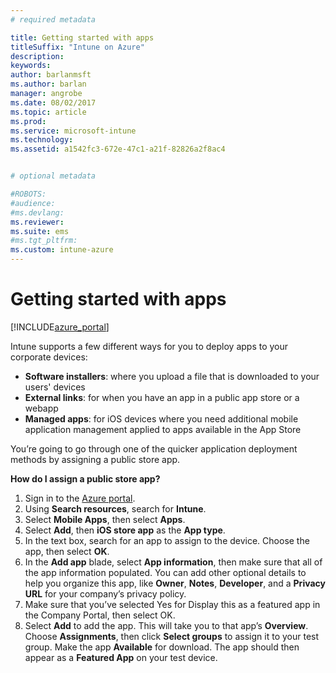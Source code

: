 ```yaml
---
# required metadata

title: Getting started with apps
titleSuffix: "Intune on Azure"
description:
keywords:
author: barlanmsft
ms.author: barlan
manager: angrobe
ms.date: 08/02/2017
ms.topic: article
ms.prod:
ms.service: microsoft-intune
ms.technology:
ms.assetid: a1542fc3-672e-47c1-a21f-82826a2f8ac4


# optional metadata

#ROBOTS:
#audience:
#ms.devlang:
ms.reviewer:
ms.suite: ems
#ms.tgt_pltfrm:
ms.custom: intune-azure
---
```


# Getting started with apps

[!INCLUDE[azure_portal](./includes/azure_portal.md)]

Intune supports a few different ways for you to deploy apps to your corporate devices:

* **Software installers**: where you upload a file that is downloaded to your users' devices
* __External links__: for when you have an app in a public app store or a webapp
* **Managed apps**: for iOS devices where you need additional mobile application management applied to apps available in the App Store

You’re going to go through one of the quicker application deployment methods by assigning a public store app.

__How do I assign a public store app?__

1. Sign in to the [Azure portal](https://portal.azure.com).
2. Using **Search resources**, search for **Intune**.
3. Select **Mobile Apps**, then select **Apps**.
4. Select **Add**, then **iOS store app** as the **App type**.
5. In the text box, search for an app to assign to the device. Choose the app, then select **OK**.
6. In the **Add app** blade, select **App information**, then make sure that all of the app information populated. You can add other optional details to help you organize this app, like **Owner**, **Notes**, **Developer**, and a **Privacy URL** for your company’s privacy policy.
7. Make sure that you’ve selected Yes for Display this as a featured app in the Company Portal, then select OK.
8. Select **Add** to add the app. This will take you to that app’s **Overview**. Choose **Assignments**, then click **Select groups** to assign it to your test group. Make the app **Available** for download. The app should then appear as a **Featured App** on your test device.
